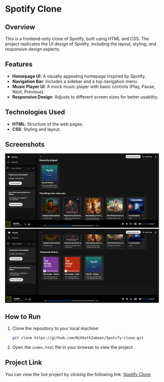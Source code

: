 # Spotify Clone

## Overview
This is a frontend-only clone of Spotify, built using HTML and CSS. The project replicates the UI design of Spotify, including the layout, styling, and responsive design aspects.

## Features
- **Homepage UI**: A visually appealing homepage inspired by Spotify.
- **Navigation Bar**: Includes a sidebar and a top navigation menu.
- **Music Player UI**: A mock music player with basic controls (Play, Pause, Next, Previous).
- **Responsive Design**: Adjusts to different screen sizes for better usability.

## Technologies Used
- **HTML**: Structure of the web pages.
- **CSS**: Styling and layout.

## Screenshots
![Homepage Screenshot](./public/screenshot1.png)
![Homepage Screenshot](./public/Screenshot2.png)

## How to Run
1. Clone the repository to your local machine:
    ```bash
    git clone https://github.com/NikkathZabeen/Spotify-clone.git
    ```
2. Open the `index.html` file in your browser to view the project.

## Project Link
You can view the live project by clicking the following link: [Spotify Clone](https://spotify-clone-3-zwe0.onrender.com)
